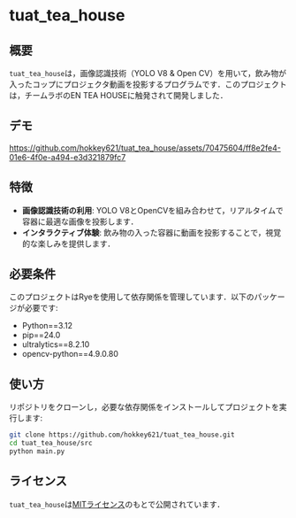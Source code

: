 # tuat_tea_house

## 概要
`tuat_tea_house`は，画像認識技術（YOLO V8 & Open CV）を用いて，飲み物が入ったコップにプロジェクタ動画を投影するプログラムです．このプロジェクトは，チームラボのEN TEA HOUSEに触発されて開発しました．

## デモ

https://github.com/hokkey621/tuat_tea_house/assets/70475604/ff8e2fe4-01e6-4f0e-a494-e3d321879fc7

## 特徴
- **画像認識技術の利用**: YOLO V8とOpenCVを組み合わせて，リアルタイムで容器に最適な画像を投影します．
- **インタラクティブ体験**: 飲み物の入った容器に動画を投影することで，視覚的な楽しみを提供します．

## 必要条件
このプロジェクトはRyeを使用して依存関係を管理しています．以下のパッケージが必要です:

- Python==3.12
- pip==24.0
- ultralytics==8.2.10
- opencv-python==4.9.0.80

## 使い方
リポジトリをクローンし，必要な依存関係をインストールしてプロジェクトを実行します:

```bash
git clone https://github.com/hokkey621/tuat_tea_house.git
cd tuat_tea_house/src
python main.py
```

## ライセンス
`tuat_tea_house`は[MITライセンス](https://en.wikipedia.org/wiki/MIT_License)のもとで公開されています．
